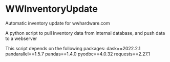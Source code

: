 # WWInventoryUpdate
Automatic inventory update for wwhardware.com

A python script to pull inventory data from internal database, and push data to a webserver

This script depends on the following packages:
dask==2022.2.1
pandarallel==1.5.7
pandas==1.4.0
pyodbc==4.0.32
requests==2.27.1


